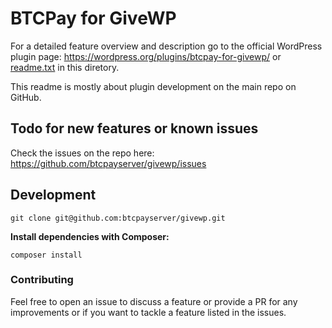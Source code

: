 # BTCPay for GiveWP

For a detailed feature overview and description go to the official WordPress plugin page:
https://wordpress.org/plugins/btcpay-for-givewp/ or [readme.txt](readme.txt) in this diretory.

This readme is mostly about plugin development on the main repo on GitHub.


## Todo for new features or known issues
Check the issues on the repo here:
https://github.com/btcpayserver/givewp/issues

## Development
```
git clone git@github.com:btcpayserver/givewp.git
```

**Install dependencies with Composer:**
```
composer install
```

### Contributing
Feel free to open an issue to discuss a feature or provide a PR for any improvements or if you want to tackle a feature listed in the issues.
